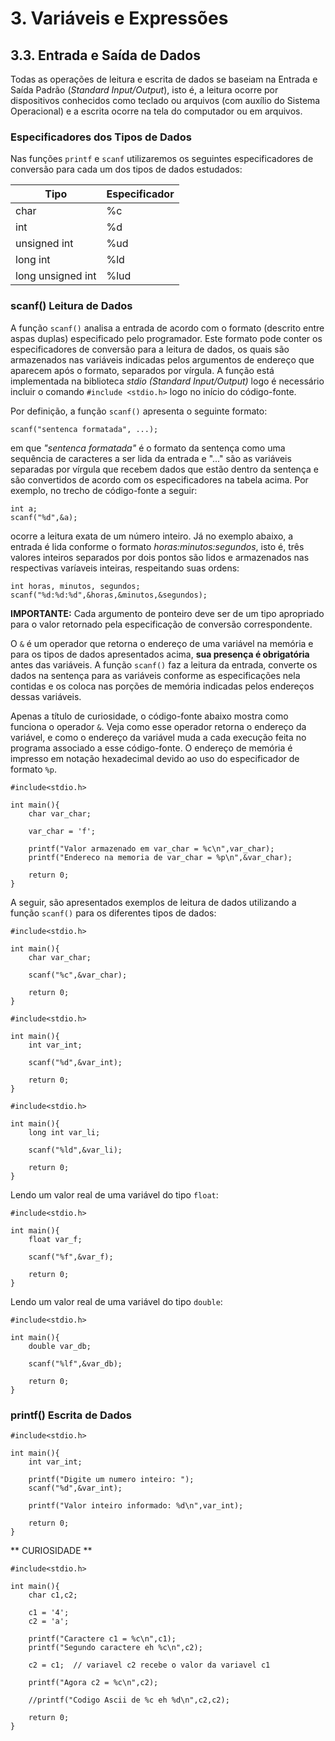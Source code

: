 # 3. Variáveis e Expressões

## 3.3. Entrada e Saída de Dados

Todas as operações de leitura e escrita de dados se baseiam na Entrada e Saída Padrão (*Standard Input/Output*), isto é, a leitura ocorre por dispositivos conhecidos como teclado ou arquivos (com auxílio do Sistema Operacional) e a escrita ocorre na tela do computador ou em arquivos.

### Especificadores dos Tipos de Dados

Nas funções ```printf``` e ```scanf``` utilizaremos os seguintes especificadores de conversão para cada um dos tipos de dados estudados:

Tipo               | Especificador  | 
-----------------  | -----------    |
char               |  %c            |
int                |  %d            |
unsigned int       |  %ud           |
long int           |  %ld           |
long unsigned int  |  %lud          |


### scanf() Leitura de Dados

A função ```scanf()``` analisa a entrada de acordo com o formato (descrito entre aspas duplas) especificado pelo programador. Este formato pode conter os especificadores de conversão para a leitura de dados, os quais são armazenados nas variáveis indicadas pelos argumentos de endereço que aparecem após o formato, separados por vírgula. A função está implementada na biblioteca *stdio (Standard Input/Output)* logo é necessário incluir o comando ```#include <stdio.h>``` logo no início do código-fonte.

Por definição, a função ```scanf()``` apresenta o seguinte formato:

```
scanf("sentenca formatada", ...);
```

em que *"sentenca formatada"* é o formato da sentença como uma sequência de caracteres a ser lida da entrada e "..." são as variáveis separadas por vírgula que recebem dados que estão dentro da sentença e são convertidos de acordo com os especificadores na tabela acima. Por exemplo, no trecho de código-fonte a seguir:

```
int a;
scanf("%d",&a);
```

ocorre a leitura exata de um número inteiro. Já no exemplo abaixo, a entrada é lida conforme o formato *horas:minutos:segundos*, isto é, três valores inteiros separados por dois pontos são lidos e armazenados nas respectivas varíaveis inteiras, respeitando suas ordens:

```
int horas, minutos, segundos;
scanf("%d:%d:%d",&horas,&minutos,&segundos);
```

**IMPORTANTE:** Cada argumento de ponteiro deve ser de um tipo apropriado para o valor retornado pela especificação de conversão correspondente.

O ```&``` é um operador que retorna o endereço de uma variável na memória e para os tipos de dados apresentados acima, **sua presença é obrigatória** antes das variáveis. A função ```scanf()``` faz a leitura da entrada, converte os dados na sentença para as variáveis conforme as especificações nela contidas e os coloca nas porções de memória indicadas pelos endereços dessas variáveis. 

Apenas a título de curiosidade, o código-fonte abaixo mostra como funciona o operador ```&```. Veja como esse operador retorna o endereço da variável, e como o endereço da variável muda a cada execução feita no programa associado a esse código-fonte. O endereço de memória é impresso em notação hexadecimal devido ao uso do especificador de formato ```%p```.

```
#include<stdio.h>

int main(){
    char var_char;

    var_char = 'f';

    printf("Valor armazenado em var_char = %c\n",var_char);
    printf("Endereco na memoria de var_char = %p\n",&var_char);

    return 0;
}
```

A seguir, são apresentados exemplos de leitura de dados utilizando a função ```scanf()``` para os diferentes tipos de dados:

```
#include<stdio.h>

int main(){
    char var_char;

    scanf("%c",&var_char);

    return 0;
}
```

```
#include<stdio.h>

int main(){
    int var_int;

    scanf("%d",&var_int);

    return 0;
}
```

```
#include<stdio.h>

int main(){
    long int var_li;

    scanf("%ld",&var_li);

    return 0;
}
```

Lendo um valor real de uma variável do tipo ```float```:

```
#include<stdio.h>

int main(){
    float var_f;

    scanf("%f",&var_f);

    return 0;
}
```

Lendo um valor real de uma variável do tipo ```double```:

```
#include<stdio.h>

int main(){
    double var_db;

    scanf("%lf",&var_db);

    return 0;
}
```



### printf() Escrita de Dados

```
#include<stdio.h>

int main(){
    int var_int;

    printf("Digite um numero inteiro: ");
    scanf("%d",&var_int);

    printf("Valor inteiro informado: %d\n",var_int);

    return 0;
}
```

** CURIOSIDADE **

```
#include<stdio.h>

int main(){
    char c1,c2;

    c1 = '4';
    c2 = 'a';

    printf("Caractere c1 = %c\n",c1);
    printf("Segundo caractere eh %c\n",c2);

    c2 = c1;  // variavel c2 recebe o valor da variavel c1

    printf("Agora c2 = %c\n",c2);

    //printf("Codigo Ascii de %c eh %d\n",c2,c2);

    return 0;
}
```
